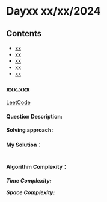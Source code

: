 # Dayxx xx/xx/2024 
## Contents
* [xx](#xxx)
* [xx](#)
* [xx](#)
* [xx](#)
* [xx](#)

### xxx.xxx<a name='xxx'></a>
[LeetCode]() 

#### Question Description:


#### Solving approach:


#### My Solution：
```python


```
#### Algorithm Complexity：

***Time Complexity:***


***Space Complexity:***












